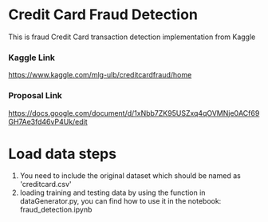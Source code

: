 # Credit Card Fraud Detection
This is fraud Credit Card transaction detection implementation from Kaggle

### Kaggle Link
https://www.kaggle.com/mlg-ulb/creditcardfraud/home

### Proposal Link
https://docs.google.com/document/d/1xNbb7ZK95USZxq4qOVMNje0ACf69GH7Ae3fd46vP4Uk/edit

# Load data steps
1. You need to include the original dataset which should be named as 'creditcard.csv'
2. loading training and testing data by using the function in dataGenerator.py, you can find how to use it in the notebook: fraud_detection.ipynb
